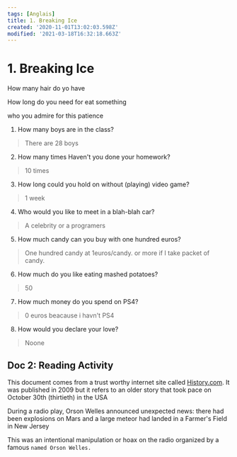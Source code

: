 ```yaml
---
tags: [Anglais]
title: 1. Breaking Ice
created: '2020-11-01T13:02:03.598Z'
modified: '2021-03-18T16:32:18.663Z'
---
```


# 1. Breaking Ice

How many hair do yo have

How long do you need for eat something

who you admire for this patience

1. How many boys are in the class?
> There are 28 boys
2. How many times Haven't you done your homework?
> 10 times
3. How long could you hold on without (playing) video game?
> 1 week
4. Who would you like to meet in a blah-blah car?
> A celebrity or a programers
5. How much candy can you buy with one hundred euros?
> One hundred candy at 1euros/candy. or more if I take packet of candy.
6. How much do you like eating mashed potatoes?
> 50
7. How much money do you spend on PS4?
> 0 euros beacause i havn't PS4
8. How would you declare your love? 
> Noone

## Doc 2: Reading Activity

This document comes from a trust worthy internet site called [History.com](http://history.com). It was published in 2009 but it refers to an older story that took pace on October 30th (thirtieth) in the USA 

During a radio play, Orson Welles announced unexpected news: there had been explosions on Mars and a large meteor had landed in a Farmer's Field in New Jersey 

This was an intentional manipulation or hoax on the radio organized by a famous `named Orson Welles.`
